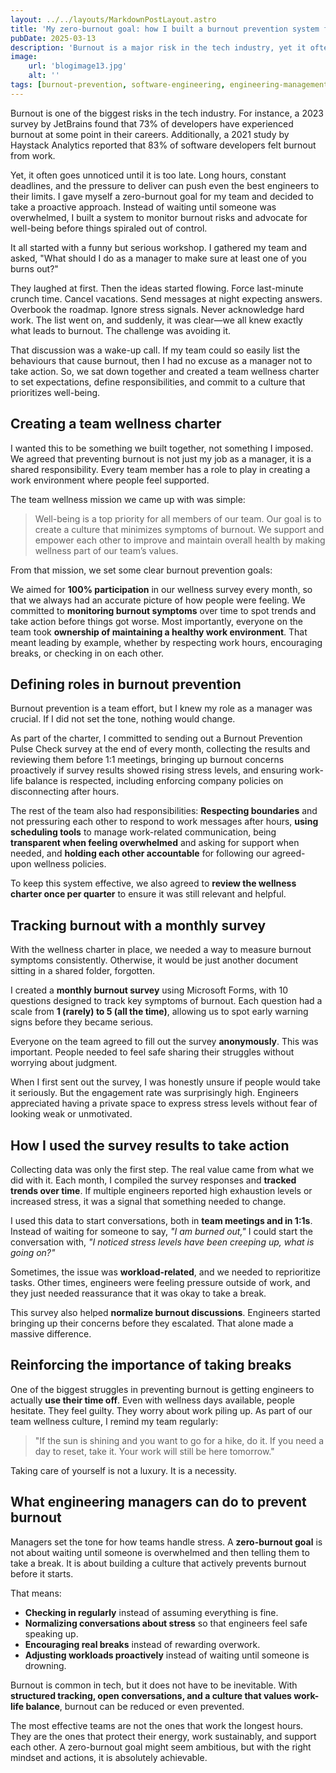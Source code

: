 ```yaml
---
layout: ../../layouts/MarkdownPostLayout.astro
title: 'My zero-burnout goal: how I built a burnout prevention system for my team'
pubDate: 2025-03-13
description: 'Burnout is a major risk in the tech industry, yet it often goes unnoticed until it is too late. I set a zero-burnout goal for my team and built a system to track stress levels, foster open conversations, and create a culture that prioritizes well-being.'
image:
    url: 'blogimage13.jpg'
    alt: ''
tags: [burnout-prevention, software-engineering, engineering-management, team-culture, mental-health, work-life-balance, leadership, team-wellness, employee-retention, productivity, burnout-survey, stress-management, agile, sustainable-work, psychological-safety, feedback, team-dynamics, inclusion, accountability, well-being, work-culture]
---
```


Burnout is one of the biggest risks in the tech industry. For instance, a 2023 survey by JetBrains found that 73% of developers have experienced burnout at some point in their careers. Additionally, a 2021 study by Haystack Analytics reported that 83% of software developers felt burnout from work. 

Yet, it often goes unnoticed until it is too late. Long hours, constant deadlines, and the pressure to deliver can push even the best engineers to their limits. I gave myself a zero-burnout goal for my team and decided to take a proactive approach. Instead of waiting until someone was overwhelmed, I built a system to monitor burnout risks and advocate for well-being before things spiraled out of control.

It all started with a funny but serious workshop. I gathered my team and asked, "What should I do as a manager to make sure at least one of you burns out?"

They laughed at first. Then the ideas started flowing. Force last-minute crunch time. Cancel vacations. Send messages at night expecting answers. Overbook the roadmap. Ignore stress signals. Never acknowledge hard work. The list went on, and suddenly, it was clear—we all knew exactly what leads to burnout. The challenge was avoiding it.

That discussion was a wake-up call. If my team could so easily list the behaviours that cause burnout, then I had no excuse as a manager not to take action. So, we sat down together and created a team wellness charter to set expectations, define responsibilities, and commit to a culture that prioritizes well-being.

## Creating a team wellness charter

I wanted this to be something we built together, not something I imposed. We agreed that preventing burnout is not just my job as a manager, it is a shared responsibility. Every team member has a role to play in creating a work environment where people feel supported.

The team wellness mission we came up with was simple:

> Well-being is a top priority for all members of our team. Our goal is to create a culture that minimizes symptoms of burnout. We support and empower each other to improve and maintain overall health by making wellness part of our team’s values. 

From that mission, we set some clear burnout prevention goals:

We aimed for **100% participation** in our wellness survey every month, so that we always had an accurate picture of how people were feeling.
We committed to **monitoring burnout symptoms** over time to spot trends and take action before things got worse.
Most importantly, everyone on the team took **ownership of maintaining a healthy work environment**. That meant leading by example, whether by respecting work hours, encouraging breaks, or checking in on each other.

## Defining roles in burnout prevention

Burnout prevention is a team effort, but I knew my role as a manager was crucial. If I did not set the tone, nothing would change.

As part of the charter, I committed to sending out a Burnout Prevention Pulse Check survey at the end of every month, collecting the results and reviewing them before 1:1 meetings, bringing up burnout concerns proactively if survey results showed rising stress levels, and ensuring work-life balance is respected, including enforcing company policies on disconnecting after hours.

The rest of the team also had responsibilities: **Respecting boundaries** and not pressuring each other to respond to work messages after hours, **using scheduling tools** to manage work-related communication, being **transparent when feeling overwhelmed** and asking for support when needed, and **holding each other accountable** for following our agreed-upon wellness policies.

To keep this system effective, we also agreed to **review the wellness charter once per quarter** to ensure it was still relevant and helpful.

## Tracking burnout with a monthly survey

With the wellness charter in place, we needed a way to measure burnout symptoms consistently. Otherwise, it would be just another document sitting in a shared folder, forgotten.

I created a **monthly burnout survey** using Microsoft Forms, with 10 questions designed to track key symptoms of burnout. Each question had a scale from **1 (rarely) to 5 (all the time)**, allowing us to spot early warning signs before they became serious.

Everyone on the team agreed to fill out the survey **anonymously**. This was important. People needed to feel safe sharing their struggles without worrying about judgment.

When I first sent out the survey, I was honestly unsure if people would take it seriously. But the engagement rate was surprisingly high. Engineers appreciated having a private space to express stress levels without fear of looking weak or unmotivated.

## How I used the survey results to take action

Collecting data was only the first step. The real value came from what we did with it. Each month, I compiled the survey responses and **tracked trends over time**. If multiple engineers reported high exhaustion levels or increased stress, it was a signal that something needed to change.

I used this data to start conversations, both in **team meetings and in 1:1s**. Instead of waiting for someone to say, *"I am burned out,"* I could start the conversation with, *"I noticed stress levels have been creeping up, what is going on?"* 

Sometimes, the issue was **workload-related**, and we needed to reprioritize tasks. Other times, engineers were feeling pressure outside of work, and they just needed reassurance that it was okay to take a break.

This survey also helped **normalize burnout discussions**. Engineers started bringing up their concerns before they escalated. That alone made a massive difference.

## Reinforcing the importance of taking breaks

One of the biggest struggles in preventing burnout is getting engineers to actually **use their time off**. Even with wellness days available, people hesitate. They feel guilty. They worry about work piling up. As part of our team wellness culture, I remind my team regularly:

> "If the sun is shining and you want to go for a hike, do it. If you need a day to reset, take it. Your work will still be here tomorrow."  

Taking care of yourself is not a luxury. It is a necessity.

## What engineering managers can do to prevent burnout

Managers set the tone for how teams handle stress. A **zero-burnout goal** is not about waiting until someone is overwhelmed and then telling them to take a break. It is about building a culture that actively prevents burnout before it starts.

That means:

- **Checking in regularly** instead of assuming everything is fine.
- **Normalizing conversations about stress** so that engineers feel safe speaking up.
- **Encouraging real breaks** instead of rewarding overwork.
- **Adjusting workloads proactively** instead of waiting until someone is drowning.

Burnout is common in tech, but it does not have to be inevitable. With **structured tracking, open conversations, and a culture that values work-life balance**, burnout can be reduced or even prevented.

The most effective teams are not the ones that work the longest hours. They are the ones that protect their energy, work sustainably, and support each other. A zero-burnout goal might seem ambitious, but with the right mindset and actions, it is absolutely achievable.
